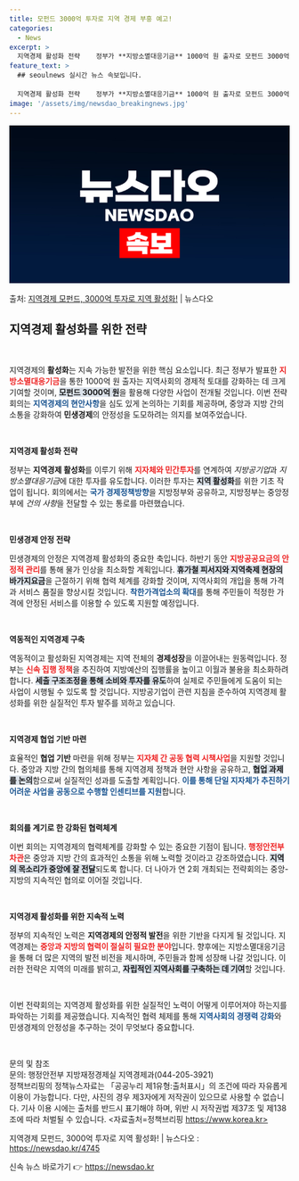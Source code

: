 ```yaml
---
title: 모펀드 3000억 투자로 지역 경제 부흥 예고!
categories:
  - News
excerpt: >
  지역경제 활성화 전략    정부가 **지방소멸대응기금** 1000억 원 출자로 모펀드 3000억 원을 조성하…
feature_text: >
  ## seoulnews 실시간 뉴스 속보입니다.

  지역경제 활성화 전략    정부가 **지방소멸대응기금** 1000억 원 출자로 모펀드 3000억 원을 조성하…
image: '/assets/img/newsdao_breakingnews.jpg'
---
```


![뉴스다오 속보](/assets/img/newsdao_breakingnews.jpg)

<p>출처: <a href="https://newsdao.kr/4745" rel="dofollow">지역경제 모펀드, 3000억 투자로 지역 활성화!</a> | 뉴스다오</p>

<h2 data-ke-size="size26">지역경제 활성화를 위한 전략</h2>

<p data-ke-size="size16">&nbsp;</p>

지역경제의 <b>활성화</b>는 지속 가능한 발전을 위한 핵심 요소입니다. 최근 정부가 발표한 <b><span style="color: #ee2323;">지방소멸대응기금</span></b>을 통한 1000억 원 출자는 지역사회의 경제적 토대를 강화하는 데 크게 기여할 것이며, <b><span style="background-color: #21538527;">모펀드 3000억 원</span></b>을 활용해 다양한 사업이 전개될 것입니다. 이번 전략회의는 <b><span style="color: #1a5490;">지역경제의 현안사항</span></b>을 심도 있게 논의하는 기회를 제공하며, 중앙과 지방 간의 소통을 강화하여 <b>민생경제</b>의 안정성을 도모하려는 의지를 보여주었습니다.

<p data-ke-size="size16">&nbsp;</p>

<b>지역경제 활성화 전략</b>

정부는 <b>지역경제 활성화</b>를 이루기 위해 <b><span style="color: #ee2323;">지자체와 민간투자</span></b>를 연계하여 *지방공기업*과 *지방소멸대응기금*에 대한 투자를 유도합니다. 이러한 투자는 <b><span style="background-color: #21538527;">지역 활성화</span></b>를 위한 기초 작업이 됩니다. 회의에서는 <b><span style="color: #1a5490;">국가 경제정책방향</span></b>을 지방정부와 공유하고, 지방정부는 중앙정부에 *건의 사항*을 전달할 수 있는 통로를 마련했습니다. 

<p data-ke-size="size16">&nbsp;</p>

<b>민생경제 안정 전략</b>

민생경제의 안정은 지역경제 활성화의 중요한 축입니다. 하반기 동안 <b><span style="color: #ee2323;">지방공공요금의 안정적 관리</span></b>를 통해 물가 인상을 최소화할 계획입니다. <b><span style="background-color: #21538527;">휴가철 피서지와 지역축제 현장의 바가지요금</span></b>을 근절하기 위해 협력 체계를 강화할 것이며, 지역사회의 개입을 통해 가격과 서비스 품질을 향상시킬 것입니다. <b><span style="color: #1a5490;">착한가격업소의 확대</span></b>를 통해 주민들이 적정한 가격에 안정된 서비스를 이용할 수 있도록 지원할 예정입니다.

<p data-ke-size="size16">&nbsp;</p>

<b>역동적인 지역경제 구축</b>

역동적이고 활성화된 지역경제는 지역 전체의 <b>경제성장</b>을 이끌어내는 원동력입니다. 정부는 <b><span style="color: #ee2323;">신속 집행 정책</span></b>을 추진하여 지방예산의 집행률을 높이고 이월과 불용을 최소화하려 합니다. <b><span style="background-color: #21538527;">세출 구조조정을 통해 소비와 투자를 유도</span></b>하여 실제로 주민들에게 도움이 되는 사업이 시행될 수 있도록 할 것입니다. 지방공기업이 관련 지침을 준수하여 지역경제 활성화를 위한 실질적인 투자 발주를 꾀하고 있습니다.

<p data-ke-size="size16">&nbsp;</p>

<b>지역경제 협업 기반 마련</b>

효율적인 <b>협업 기반</b> 마련을 위해 정부는 <b><span style="color: #ee2323;">지자체 간 공동 협력 시책사업</span></b>을 지원할 것입니다. 중앙과 지방 간의 협의체를 통해 지역경제 정책과 현안 사항을 공유하고, <b><span style="background-color: #21538527;">협업 과제를 논의</span></b>함으로써 실질적인 성과를 도출할 계획입니다. <b><span style="color: #1a5490;">이를 통해 단일 지자체가 추진하기 어려운 사업을 공동으로 수행할 인센티브를 지원</span></b>합니다.

<p data-ke-size="size16">&nbsp;</p>

<b>회의를 계기로 한 강화된 협력체계</b>

이번 회의는 지역경제의 협력체계를 강화할 수 있는 중요한 기점이 됩니다. <b><span style="color: #ee2323;">행정안전부 차관</span></b>은 중앙과 지방 간의 효과적인 소통을 위해 노력할 것이라고 강조하였습니다. <b><span style="background-color: #21538527;">지역의 목소리가 중앙에 잘 전달</span></b>되도록 합니다. 더 나아가 연 2회 개최되는 전략회의는 중앙-지방의 지속적인 협의로 이어질 것입니다.

<p data-ke-size="size16">&nbsp;</p>

<b>지역경제 활성화를 위한 지속적 노력</b>

정부의 지속적인 노력은 <b>지역경제의 안정적 발전</b>을 위한 기반을 다지게 될 것입니다. 지역경제는 <b><span style="color: #ee2323;">중앙과 지방의 협력이 절실히 필요한 분야</span></b>입니다. 향후에는 지방소멸대응기금을 통해 더 많은 지역의 발전 비전을 제시하며, 주민들과 함께 성장해 나갈 것입니다. 이러한 전략은 지역의 미래를 밝히고, <b><span style="background-color: #21538527;">자립적인 지역사회를 구축하는 데 기여</span></b>할 것입니다.

<p data-ke-size="size16">&nbsp;</p>

이번 전략회의는 지역경제 활성화를 위한 실질적인 노력이 어떻게 이루어져야 하는지를 파악하는 기회를 제공했습니다. 지속적인 협력 체제를 통해 <b><span style="color: #1a5490;">지역사회의 경쟁력 강화</span></b>와 민생경제의 안정성을 추구하는 것이 무엇보다 중요합니다.

<p data-ke-size="size16">&nbsp;</p>

문의 및 참조<br>
문의: 행정안전부 지방재정경제실 지역경제과(044-205-3921)<br>
정책브리핑의 정책뉴스자료는 「공공누리 제1유형:출처표시」의 조건에 따라 자유롭게 이용이 가능합니다. 다만, 사진의 경우 제3자에게 저작권이 있으므로 사용할 수 없습니다. 기사 이용 시에는 출처를 반드시 표기해야 하며, 위반 시 저작권법 제37조 및 제138조에 따라 처벌될 수 있습니다. <자료출처=정책브리핑 https://www.korea.kr> 

지역경제 모펀드, 3000억 투자로 지역 활성화! | 뉴스다오  : https://newsdao.kr/4745 

신속 뉴스 바로가기 👉 <a href="https://newsdao.kr" rel="dofollow">https://newsdao.kr</a>


